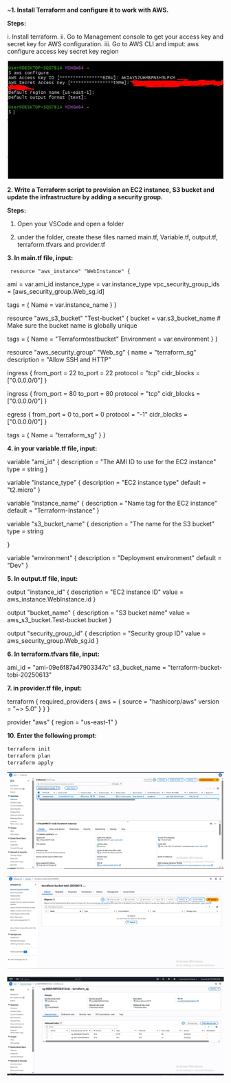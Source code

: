 ~**1. Install Terraform and configure it to work with AWS.**

  **Steps:**
  
  i. Install terraform.
  ii. Go to Management console to get your access key and secret key for AWS configuration.
  iii. Go to AWS CLI and imput:
       aws configure
       access key
       secret key
       region





![Task](Photos/Aws_config.JPG)





  **2. Write a Terraform script to provision an EC2 instance, S3 bucket and update the infrastructure by adding a security group.**

  **Steps:**
  
  1. Open your VSCode and open a folder
     
  2. under the folder, create these files named main.tf, Variable.tf, output.tf, terraform.tfvars and provider.tf
     
  **3. In main.tf file, input:**
     
     resource "aws_instance" "WebInstance" {
  ami           = var.ami_id 
  instance_type = var.instance_type
  vpc_security_group_ids = [aws_security_group.Web_sg.id]

  tags = {
    Name = var.instance_name
  }
}

resource "aws_s3_bucket" "Test-bucket" {
  bucket = var.s3_bucket_name  # Make sure the bucket name is globally unique

  tags = {
    Name = "Terraformtestbucket"
    Environment = var.environment
      }
}


resource "aws_security_group" "Web_sg" {
  name        = "terraform_sg"
  description = "Allow SSH and HTTP"

  ingress {
    from_port   = 22
    to_port     = 22
    protocol    = "tcp"
    cidr_blocks = ["0.0.0.0/0"]
  }

  ingress {
    from_port   = 80
    to_port     = 80
    protocol    = "tcp"
    cidr_blocks = ["0.0.0.0/0"]
  }

  egress {
    from_port   = 0
    to_port     = 0
    protocol    = "-1"
    cidr_blocks = ["0.0.0.0/0"]
  }

  tags = {
    Name = "terraform_sg"
  }
}

**4. in your variable.tf file, input:**
   
   variable "ami_id" {
  description =  "The AMI ID to use for the EC2 instance"
  type        = string
}

variable "instance_type" {
  description = "EC2 instance type"
  default     = "t2.micro"
}

variable "instance_name" {
  description = "Name tag for the EC2 instance"
  default     = "Terraform-Instance"
}

variable "s3_bucket_name" {
  description = "The name for the S3 bucket"
  type        = string
  
}

variable "environment" {
  description = "Deployment environment"
  default     = "Dev"
}

**5. In output.tf file, input:**

   output "instance_id" {
  description = "EC2 instance ID"
  value       = aws_instance.WebInstance.id
}

output "bucket_name" {
  description = "S3 bucket name"
  value       = aws_s3_bucket.Test-bucket.bucket
}

output "security_group_id" {
  description = "Security group ID"
  value       = aws_security_group.Web_sg.id
}

**6. In terraform.tfvars file, input:**

   ami_id           = "ami-09e6f87a47903347c"
s3_bucket_name   = "terraform-bucket-tobi-20250613"


**7. in provider.tf file, input:**

   terraform {
  required_providers {
    aws = {
      source  = "hashicorp/aws"
      version = "~> 5.0"
    }
  }
}

provider "aws" {
  region = "us-east-1"
}

**10. Enter the following prompt:**
    
    terraform init
    terraform plan
    terraform apply






![Task](Photos/instance_test.JPG)






![Task](Photos/bucket_test.JPG)







![Task](Photos/web_sg.JPG)